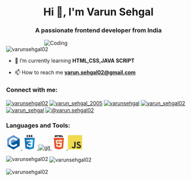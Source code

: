 <h1 align="center">Hi 👋, I'm Varun Sehgal</h1>
<h3 align="center">A passionate frontend developer from India</h3>

<img align="right" alt="Coding" width="400" src="https://cdn.dribbble.com/users/1708816/screenshots/15637256/media/f9826f0af8a49462f048262a8502035b.gif">

<p align="left"> <img src="https://komarev.com/ghpvc/?username=varunsehgal02&label=Profile%20views&color=0e75b6&style=flat" alt="varunsehgal02" /> </p>

- 🌱 I’m currently learning **HTML,CSS,JAVA SCRIPT**

- 📫 How to reach me **varun.sehgal02@gmail.com**

<h3 align="left">Connect with me:</h3>
<p align="left">
<a href="https://linkedin.com/in/varunsehgal02" target="blank"><img align="center" src="https://raw.githubusercontent.com/rahuldkjain/github-profile-readme-generator/master/src/images/icons/Social/linked-in-alt.svg" alt="varunsehgal02" height="30" width="40" /></a>
<a href="https://instagram.com/varun_sehgal_2005" target="blank"><img align="center" src="https://raw.githubusercontent.com/rahuldkjain/github-profile-readme-generator/master/src/images/icons/Social/instagram.svg" alt="varun_sehgal_2005" height="30" width="40" /></a>
<a href="https://www.codechef.com/users/varunsehgal" target="blank"><img align="center" src="https://cdn.jsdelivr.net/npm/simple-icons@3.1.0/icons/codechef.svg" alt="varunsehgal" height="30" width="40" /></a>
<a href="https://www.hackerrank.com/varun_sehgal02" target="blank"><img align="center" src="https://raw.githubusercontent.com/rahuldkjain/github-profile-readme-generator/master/src/images/icons/Social/hackerrank.svg" alt="varun_sehgal02" height="30" width="40" /></a>
<a href="https://www.leetcode.com/varun_sehgal" target="blank"><img align="center" src="https://raw.githubusercontent.com/rahuldkjain/github-profile-readme-generator/master/src/images/icons/Social/leet-code.svg" alt="varun_sehgal" height="30" width="40" /></a>
<a href="https://www.hackerearth.com/@varun.sehgal02" target="blank"><img align="center" src="https://raw.githubusercontent.com/rahuldkjain/github-profile-readme-generator/master/src/images/icons/Social/hackerearth.svg" alt="@varun.sehgal02" height="30" width="40" /></a>
</p>

<h3 align="left">Languages and Tools:</h3>
<p align="left"> <a href="https://www.cprogramming.com/" target="_blank" rel="noreferrer"> <img src="https://raw.githubusercontent.com/devicons/devicon/master/icons/c/c-original.svg" alt="c" width="40" height="40"/> </a> <a href="https://www.w3schools.com/css/" target="_blank" rel="noreferrer"> <img src="https://raw.githubusercontent.com/devicons/devicon/master/icons/css3/css3-original-wordmark.svg" alt="css3" width="40" height="40"/> </a> <a href="https://git-scm.com/" target="_blank" rel="noreferrer"> <img src="https://www.vectorlogo.zone/logos/git-scm/git-scm-icon.svg" alt="git" width="40" height="40"/> </a> <a href="https://www.w3.org/html/" target="_blank" rel="noreferrer"> <img src="https://raw.githubusercontent.com/devicons/devicon/master/icons/html5/html5-original-wordmark.svg" alt="html5" width="40" height="40"/> </a> <a href="https://developer.mozilla.org/en-US/docs/Web/JavaScript" target="_blank" rel="noreferrer"> <img src="https://raw.githubusercontent.com/devicons/devicon/master/icons/javascript/javascript-original.svg" alt="javascript" width="40" height="40"/> </a> </p>

<p><img align="left" src="https://github-readme-stats.vercel.app/api/top-langs?username=varunsehgal02&show_icons=true&locale=en&layout=compact" alt="varunsehgal02" /></p>

<p>&nbsp;<img align="center" src="https://github-readme-stats.vercel.app/api?username=varunsehgal02&show_icons=true&locale=en" alt="varunsehgal02" /></p>

<p><img align="center" src="https://github-readme-streak-stats.herokuapp.com/?user=varunsehgal02&" alt="varunsehgal02" /></p>
